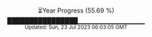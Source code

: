 <p align="center">
⏳Year Progress (55.69 %) <br>
████████████████▁▁▁▁▁▁▁▁▁▁▁▁▁▁ <br>
<sub>Updated: Sun, 23 Jul 2023 06:03:05 GMT</sub>
</p>

